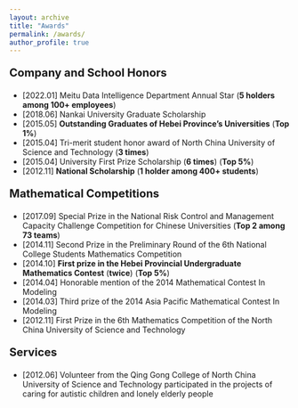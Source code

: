 ```yaml
---
layout: archive
title: "Awards"
permalink: /awards/
author_profile: true
---
```


<p style="font-size: 20px; font-weight: bold;">Company and School Honors</p>

- [2022.01] Meitu Data Intelligence Department Annual Star (**5 holders among 100+ employees**)
- [2018.06] Nankai University Graduate Scholarship
- [2015.05] **Outstanding Graduates of Hebei Province’s Universities** (**Top 1%**)
- [2015.04] Tri-merit student honor award of North China University of Science and Technology (**3 times**)
- [2015.04] University First Prize Scholarship (**6 times**) (**Top 5%**)
- [2012.11] **National Scholarship** (**1 holder among 400+ students**)


<p style="font-size: 20px; font-weight: bold;">Mathematical Competitions</p>

- [2017.09] Special Prize in the National Risk Control and Management Capacity Challenge Competition for Chinese Universities (**Top 2 among 73 teams**)
- [2014.11] Second Prize in the Preliminary Round of the 6th National College Students Mathematics Competition
- [2014.10] **First prize in the Hebei Provincial Undergraduate Mathematics Contest** (**twice**) (**Top 5%**)
- [2014.04] Honorable mention of the 2014 Mathematical Contest In Modeling
- [2014.03] Third prize of the 2014 Asia Pacific Mathematical Contest In Modeling
- [2012.11] First Prize in the 6th Mathematics Competition of the North China University of Science and Technology

<p style="font-size: 20px; font-weight: bold;">Services</p>

- [2012.06] Volunteer from the Qing Gong College of North China University of Science and Technology participated in the projects of caring for autistic children and lonely elderly people


